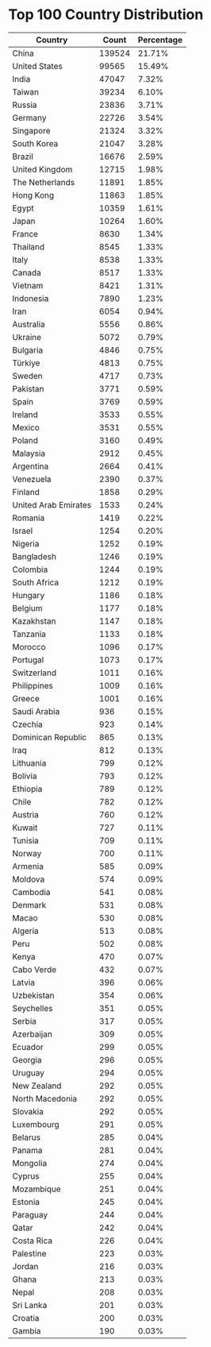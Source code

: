 # Top 100 Country Distribution
| Country | Count | Percentage |
|----|----|----|
| China | 139524 | 21.71% |
| United States | 99565 | 15.49% |
| India | 47047 | 7.32% |
| Taiwan | 39234 | 6.10% |
| Russia | 23836 | 3.71% |
| Germany | 22726 | 3.54% |
| Singapore | 21324 | 3.32% |
| South Korea | 21047 | 3.28% |
| Brazil | 16676 | 2.59% |
| United Kingdom | 12715 | 1.98% |
| The Netherlands | 11891 | 1.85% |
| Hong Kong | 11863 | 1.85% |
| Egypt | 10359 | 1.61% |
| Japan | 10264 | 1.60% |
| France | 8630 | 1.34% |
| Thailand | 8545 | 1.33% |
| Italy | 8538 | 1.33% |
| Canada | 8517 | 1.33% |
| Vietnam | 8421 | 1.31% |
| Indonesia | 7890 | 1.23% |
| Iran | 6054 | 0.94% |
| Australia | 5556 | 0.86% |
| Ukraine | 5072 | 0.79% |
| Bulgaria | 4846 | 0.75% |
| Türkiye | 4813 | 0.75% |
| Sweden | 4717 | 0.73% |
| Pakistan | 3771 | 0.59% |
| Spain | 3769 | 0.59% |
| Ireland | 3533 | 0.55% |
| Mexico | 3531 | 0.55% |
| Poland | 3160 | 0.49% |
| Malaysia | 2912 | 0.45% |
| Argentina | 2664 | 0.41% |
| Venezuela | 2390 | 0.37% |
| Finland | 1858 | 0.29% |
| United Arab Emirates | 1533 | 0.24% |
| Romania | 1419 | 0.22% |
| Israel | 1254 | 0.20% |
| Nigeria | 1252 | 0.19% |
| Bangladesh | 1246 | 0.19% |
| Colombia | 1244 | 0.19% |
| South Africa | 1212 | 0.19% |
| Hungary | 1186 | 0.18% |
| Belgium | 1177 | 0.18% |
| Kazakhstan | 1147 | 0.18% |
| Tanzania | 1133 | 0.18% |
| Morocco | 1096 | 0.17% |
| Portugal | 1073 | 0.17% |
| Switzerland | 1011 | 0.16% |
| Philippines | 1009 | 0.16% |
| Greece | 1001 | 0.16% |
| Saudi Arabia | 936 | 0.15% |
| Czechia | 923 | 0.14% |
| Dominican Republic | 865 | 0.13% |
| Iraq | 812 | 0.13% |
| Lithuania | 799 | 0.12% |
| Bolivia | 793 | 0.12% |
| Ethiopia | 789 | 0.12% |
| Chile | 782 | 0.12% |
| Austria | 760 | 0.12% |
| Kuwait | 727 | 0.11% |
| Tunisia | 709 | 0.11% |
| Norway | 700 | 0.11% |
| Armenia | 585 | 0.09% |
| Moldova | 574 | 0.09% |
| Cambodia | 541 | 0.08% |
| Denmark | 531 | 0.08% |
| Macao | 530 | 0.08% |
| Algeria | 513 | 0.08% |
| Peru | 502 | 0.08% |
| Kenya | 470 | 0.07% |
| Cabo Verde | 432 | 0.07% |
| Latvia | 396 | 0.06% |
| Uzbekistan | 354 | 0.06% |
| Seychelles | 351 | 0.05% |
| Serbia | 317 | 0.05% |
| Azerbaijan | 309 | 0.05% |
| Ecuador | 299 | 0.05% |
| Georgia | 296 | 0.05% |
| Uruguay | 294 | 0.05% |
| New Zealand | 292 | 0.05% |
| North Macedonia | 292 | 0.05% |
| Slovakia | 292 | 0.05% |
| Luxembourg | 291 | 0.05% |
| Belarus | 285 | 0.04% |
| Panama | 281 | 0.04% |
| Mongolia | 274 | 0.04% |
| Cyprus | 255 | 0.04% |
| Mozambique | 251 | 0.04% |
| Estonia | 245 | 0.04% |
| Paraguay | 244 | 0.04% |
| Qatar | 242 | 0.04% |
| Costa Rica | 226 | 0.04% |
| Palestine | 223 | 0.03% |
| Jordan | 216 | 0.03% |
| Ghana | 213 | 0.03% |
| Nepal | 208 | 0.03% |
| Sri Lanka | 201 | 0.03% |
| Croatia | 200 | 0.03% |
| Gambia | 190 | 0.03% |
